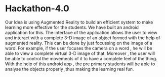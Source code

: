 # Hackathon-4.0
</p>Our Idea is using Augmented Reality to build an efficient system to make learning more effective for the students. We have built an android application for this. The interface of the application allows the user to view and interact with a complete 3-D image of an object formed with the help of augmented reality. This can be done by just focussing on the image of a word. For example, if the user focuses the camera on a word , he will be able to view a complete virtual 3-D image of that. Moreover , the user will be able to control the movements of it to have a complete feel of the thing. With the help of this android app , the pre primary students will be able to analyse the objects properly ,thus making the learning real fun.</p>
